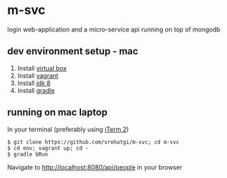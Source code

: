 # m-svc #

login web-application and a micro-service api running on top of mongodb

## dev environment setup - mac ##

1. Install [virtual box](https://www.virtualbox.org/)
2. Install [vagrant](https://www.vagrantup.com/)
3. Install [jdk 8](http://www.oracle.com/technetwork/java/javase/downloads/jdk8-downloads-2133151.html)
4. Install [gradle](https://gradle.org/gradle-download/)

## running on mac laptop ##

In your terminal (preferably using [iTerm 2](https://www.iterm2.com/))

    $ git clone https://github.com/srohatgi/m-svc; cd m-svc
    $ cd env; vagrant up; cd -
    $ gradle bRun
    
Navigate to [http://localhost:8080/api/people](http://localhost:8080/api/people) in your browser
